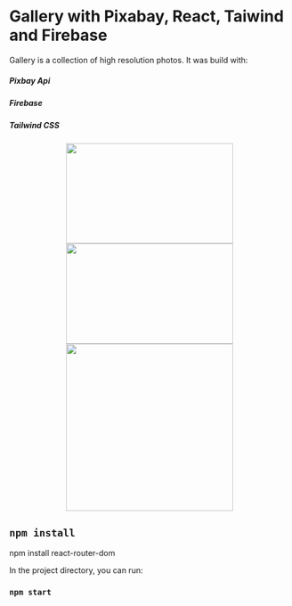 # Gallery with Pixabay, React, Taiwind and Firebase

Gallery is a collection of high resolution photos. It was build with:

##### Pixbay Api
##### Firebase
##### Tailwind CSS

<p display="flex" align="center">
  <img width="300" height="180" src="https://user-images.githubusercontent.com/44949877/201139255-1ed67ec5-1ab5-4341-a37d-583efb6057ff.png">
<img width="300" height="180" src="https://user-images.githubusercontent.com/44949877/201139296-6930f844-f973-4f65-aeda-39573db895b3.png">
<img width="300" height="300" src="https://user-images.githubusercontent.com/44949877/201139312-dd8a6ae6-23bf-46fa-9549-9c30c7208c72.png">
</p>

## `npm install`

npm install react-router-dom

In the project directory, you can run:

### `npm start`

